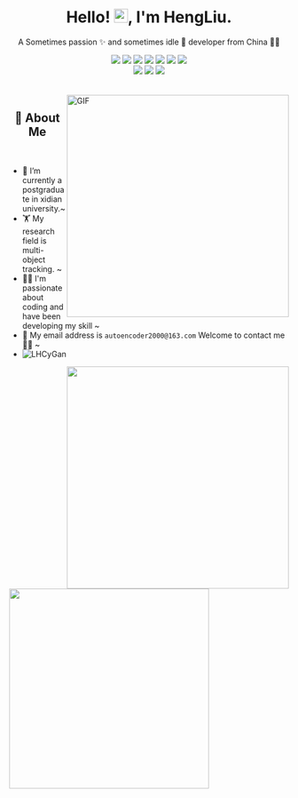 <!-- 标题 + 个人描述, emoji 取自: http://emojihomepage.com -->
<p align="center">
  <h1 height="200px" align="center">
    Hello! <img src="https://cdn.jsdelivr.net/gh/MaleWeb/picture/images/techblog/hi.gif" width="25">, I'm HengLiu.
  </h1>
   <p align="center">A Sometimes passion ✨ and sometimes idle 🥋  developer from China 👨‍💻</p>
</p>

<!-- 
  技术栈标签, 小标签来自: https://shields.io/
  1. shields 链接格式: https://img.shields.io/badge/-{标签文本}-{标签背景色}?style={标签类型}&logo={标签前面 Logo}&logoColor={Logo 颜色}
  2. shields 可选 Logo 列表参考: https://github.com/simple-icons/simple-icons/blob/develop/slugs.md
-->
<div align="center">
  <img src="https://img.shields.io/badge/-Python-f6da1c?style=flat&logo=python&logoColor=white">
  <img src="https://img.shields.io/badge/-C++-2b6dbf?style=flat&logo=c++&logoColor=white">
  <img src="https://img.shields.io/badge/-Java-00b4ce?style=flat&logo=java&logoColor=white">
  <img src="https://img.shields.io/badge/-Javascript-3C873A?style=flat&logo=js&logoColor=white">
  <img src="https://img.shields.io/badge/-GoLang-33333D?style=flat&logo=go&logoColor=white">
  <img src="https://img.shields.io/badge/-Shell-bf608e?style=flat&logo=shell&logoColor=white">
  <img src="https://img.shields.io/badge/-C-b37feb?style=flat&logo=c&logoColor=white">
<!--   <img src="https://img.shields.io/badge/--cf1322?style=flat&logo=graphql&logoColor=white"> -->
</div>
<div align="center">
  <img src="https://img.shields.io/badge/-Git-ee462c?style=flat&logo=git&logoColor=white">
  <img src="https://img.shields.io/badge/-Docker-218bea?style=flat&logo=docker&logoColor=white">
  <img src="https://img.shields.io/badge/-Github-black?style=flat&logo=github">
<!--   <img src="https://img.shields.io/badge/-Webpack-%232C3A42?style=flat-square&logo=webpack"> -->
<!--   <img src="https://img.shields.io/badge/-ESLint-%234B32C3?style=flat-square&logo=eslint"> -->
</div>


<!-- 背景图 -->
<br />
<br />
<img align="right" alt="GIF" src="./assets/bg.png" width="400"/>

<!-- 关于我 -->
<h2 height="200px" align="center">🎉 About Me</h2>
<br />

- 🔭 I’m currently a postgraduate in xidian university.~
- 🏋 My research field is multi-object tracking. ~
- 👨‍💻 I'm passionate about coding and have been developing my skill ~
- 📨 My email address is `autoencoder2000@163.com` Welcome to contact me 👏🏻 ~
- ![LHCyGan](https://komarev.com/ghpvc/?username=LHCyGan)



 
<img align="right" src="https://github-readme-stats.vercel.app/api?username=LHCyGan&show_icons=true&theme=radical" width=400/>
<img align="left" src="https://github-readme-stats.vercel.app/api/top-langs/?username=LHCyGan&layout=compact&theme=tokyonight&hide=html" width=360 />


<!-- + ![LHCyGan](https://visitor-badge.glitch.me/badge?page_id=LHCyGan.profile) -->


